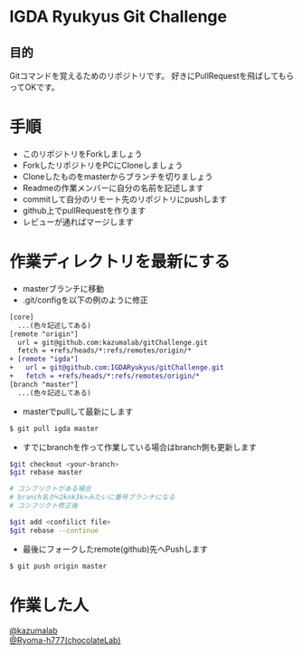 # IGDA Ryukyus Git Challenge

## 目的

Gitコマンドを覚えるためのリポジトリです。
好きにPullRequestを飛ばしてもらってOKです。

# 手順

- このリポジトリをForkしましょう
- ForkしたリポジトリをPCにCloneしましょう
- Cloneしたものをmasterからブランチを切りましょう
- Readmeの作業メンバーに自分の名前を記述します
- commitして自分のリモート先のリポジトリにpushします
- github上でpullRequestを作ります
- レビューが通ればマージします

# 作業ディレクトリを最新にする

- masterブランチに移動
- .git/configを以下の例のように修正

```diff
[core]
  ...(色々記述してある)
[remote "origin"]
  url = git@github.com:kazumalab/gitChallenge.git
  fetch = +refs/heads/*:refs/remotes/origin/*
+ [remote "igda"]
+   url = git@github.com:IGDARyukyus/gitChallenge.git
+   fetch = +refs/heads/*:refs/remotes/origin/*
[branch "master"]
  ...(色々記述してある)

```

- masterでpullして最新にします

```sh
$ git pull igda master
```

- すでにbranchを作って作業している場合はbranch側も更新します

```sh
$git checkout <your-branch>
$git rebase master

# コンフリクトがある場合
# branch名が<2knk3k>みたいに番号ブランチになる
# コンフリクト修正後

$git add <confilict file>
$git rebase --continue
```

- 最後にフォークしたremote(github)先へPushします

```sh
$ git push origin master
```

# 作業した人

[@kazumalab](https://github.com/kazumalab)<br>
[@Ryoma-h777(chocolateLab)](https://github.com/Ryoma-h777)<br>
